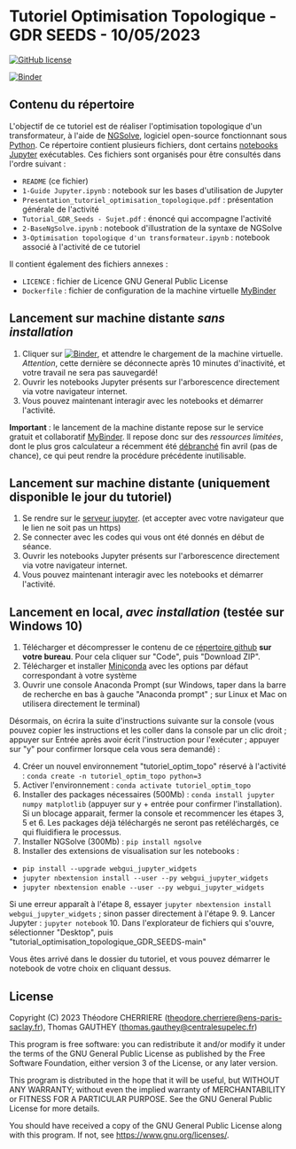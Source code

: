 # Tutoriel Optimisation Topologique - GDR SEEDS - 10/05/2023

[![GitHub license](https://img.shields.io/github/license/tcherrie/tutorial_optimisation_topologique_GDR_SEEDS)](https://github.com/tcherrie/tutorial_optimisation_topologique_GDR_SEEDS)

[![Binder](https://mybinder.org/badge_logo.svg)](https://mybinder.org/v2/gh/tcherrie/tutorial_optimisation_topologique_GDR_SEEDS/main?urlpath=/tree/)

## Contenu du répertoire
L'objectif de ce tutoriel est de réaliser l'optimisation topologique d'un transformateur, à l'aide de [NGSolve](https://ngsolve.org/), logiciel open-source fonctionnant sous [Python](https://www.python.org/). Ce répertoire contient plusieurs fichiers, dont certains [notebooks Jupyter](https://jupyter.org/) exécutables. Ces fichiers sont organisés pour être consultés dans l'ordre suivant :

- `README` (ce fichier)
- `1-Guide Jupyter.ipynb` : notebook sur les bases d'utilisation de Jupyter
- `Presentation_tutoriel_optimisation_topologique.pdf` : présentation générale de l'activité
- `Tutorial_GDR_Seeds - Sujet.pdf` : énoncé qui accompagne l'activité
- `2-BaseNgSolve.ipynb` : notebook d'illustration de la syntaxe de NGSolve
- `3-Optimisation topologique d'un transformateur.ipynb` : notebook associé à l'activité de ce tutoriel

Il contient également des fichiers annexes :
- `LICENCE` : fichier de Licence GNU General Public License
- `Dockerfile` : fichier de configuration de la machine virtuelle [MyBinder](https://mybinder.org/)

## Lancement sur machine distante *sans installation*

1. Cliquer sur [![Binder](https://mybinder.org/badge_logo.svg)](https://mybinder.org/v2/gh/tcherrie/tutorial_optimisation_topologique_GDR_SEEDS/main?urlpath=/tree/), et attendre le chargement de la machine virtuelle. *Attention*, cette dernière se déconnecte après 10 minutes d'inactivité, et votre travail ne sera pas sauvegardé!
2. Ouvrir les notebooks Jupyter présents sur l'arborescence directement via votre navigateur internet.
3. Vous pouvez maintenant interagir avec les notebooks et démarrer l'activité.

**Important** : le lancement de la machine distante repose sur le service gratuit et collaboratif [MyBinder](https://mybinder.org/). Il repose donc sur des *ressources limitées*, dont le plus gros calculateur a récemment été [débranché](https://blog.jupyter.org/mybinder-org-reducing-capacity-c93ccfc6413f) fin avril (pas de chance), ce qui peut rendre la procédure précédente inutilisable.

## Lancement sur machine distante (uniquement disponible le jour du tutoriel)
1. Se rendre sur le [serveur jupyter](https://connectme.geeps.centralesupelec.fr:555). (et accepter avec votre navigateur que le lien ne soit pas un https)
2. Se connecter avec les codes qui vous ont été donnés en début de séance.
3. Ouvrir les notebooks Jupyter présents sur l'arborescence directement via votre navigateur internet.
4. Vous pouvez maintenant interagir avec les notebooks et démarrer l'activité.

## Lancement en local, *avec installation* (testée sur Windows 10)

1. Télécharger et décompresser le contenu de ce [répertoire github](https://github.com/tcherrie/tutorial_optimisation_topologique_GDR_SEEDS) **sur votre bureau**. Pour cela cliquer sur "Code", puis "Download ZIP".
2. Télécharger et installer [Miniconda](https://docs.conda.io/en/latest/miniconda.html) avec les options par défaut correspondant à votre système
3. Ouvrir une console Anaconda Prompt (sur Windows, taper dans la barre de recherche en bas à gauche "Anaconda prompt" ; sur Linux et Mac on utilisera directement le terminal)

Désormais, on écrira la suite d'instructions suivante sur la console (vous pouvez copier les instructions et les coller dans la console par un clic droit ; appuyer sur Entrée après avoir écrit l'instruction pour l'exécuter ; appuyer sur "y" pour confirmer lorsque cela vous sera demandé) : 

4. Créer un nouvel environnement "tutoriel_optim_topo" réservé à l'activité : `conda create -n tutoriel_optim_topo python=3`
5. Activer l'environnement : `conda activate tutoriel_optim_topo`
6. Installer des packages nécessaires (500Mb) : `conda install jupyter numpy matplotlib` (appuyer sur y + entrée pour confirmer l'installation). Si un blocage apparait, fermer la console et recommencer les étapes 3, 5 et 6. Les packages déjà téléchargés ne seront pas retéléchargés, ce qui fluidifiera le processus.
7. Installer NGSolve (300Mb) : `pip install ngsolve`
8. Installer des extensions de visualisation sur les notebooks :
 - `pip install --upgrade webgui_jupyter_widgets`
 - `jupyter nbextension install --user --py webgui_jupyter_widgets`
 - `jupyter nbextension enable --user --py webgui_jupyter_widgets`

Si une erreur apparaît à l'étape 8, essayer `jupyter nbextension install webgui_jupyter_widgets` ; sinon passer directement à l'étape 9.
9. Lancer Jupyter : `jupyter notebook`
10. Dans l'explorateur de fichiers qui s'ouvre, sélectionner "Desktop", puis "tutorial_optimisation_topologique_GDR_SEEDS-main"

Vous êtes arrivé dans le dossier du tutoriel, et vous pouvez démarrer le notebook de votre choix en cliquant dessus.

## License

Copyright (C) 2023 Théodore CHERRIERE (theodore.cherriere@ens-paris-saclay.fr), Thomas GAUTHEY (thomas.gauthey@centralesupelec.fr)

This program is free software: you can redistribute it and/or modify it under the terms of the GNU General Public License as published by the Free Software Foundation, either version 3 of the License, or any later version.

This program is distributed in the hope that it will be useful, but WITHOUT ANY WARRANTY; without even the implied warranty of MERCHANTABILITY or FITNESS FOR A PARTICULAR PURPOSE.  See the GNU General Public License for more details.

You should have received a copy of the GNU General Public License along with this program.  If not, see <https://www.gnu.org/licenses/>.
